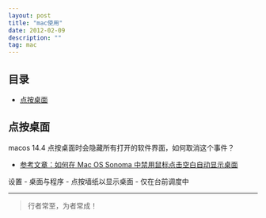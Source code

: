 ```yaml
---
layout: post
title: "mac使用"
date: 2012-02-09
description: ""
tag: mac
---
```





## 目录
- [点按桌面](#content1)   




<!-- ************************************************ -->
## <a id="content1">点按桌面</a>

macos 14.4 点按桌面时会隐藏所有打开的软件界面，如何取消这个事件？  

- [参考文章：如何在 Mac OS Sonoma 中禁用鼠标点击空白自动显示桌面](https://www.macappbox.com/bbs/detail/114)

设置 - 桌面与程序 - 点按墙纸以显示桌面 - 仅在台前调度中  



----------
>  行者常至，为者常成！



